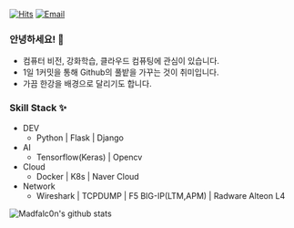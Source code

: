[![Hits](https://hits.seeyoufarm.com/api/count/incr/badge.svg?url=https%3A%2F%2Fgithub.com%2Fmadfalc0n%2Fhit-counter&count_bg=%2379C83D&title_bg=%23494949&icon=&icon_color=%23E7E7E7&title=Today&edge_flat=false)](https://hits.seeyoufarm.com)
[![Email](https://img.shields.io/badge/Email-chadool116@naver.com-blue?style=flat-square&logo=gmail)](mailto:chadool116@naver.com)

### 안녕하세요! 👋

- 컴퓨터 비전, 강화학습, 클라우드 컴퓨팅에 관심이 있습니다.
- 1일 1커밋을 통해 Github의 풀밭을 가꾸는 것이 취미입니다.
- 가끔 한강을 배경으로 달리기도 합니다.



### Skill Stack ✨

- DEV
  - Python | Flask | Django
- AI
  - Tensorflow(Keras) | Opencv
- Cloud 
  - Docker | K8s | Naver Cloud
- Network
  - Wireshark | TCPDUMP | F5 BIG-IP(LTM,APM) | Radware Alteon L4



![Madfalc0n's github stats](https://github-readme-stats.vercel.app/api?username=madfalc0n&show_icons=true&theme=gradient&title_color=FFFFFF&icon_color=FFFFFF&text_color=FFFFFF&bg_color=DEG,4000FF,7401DF,DF01D7)

<!--
**madfalc0n/madfalc0n** is a ✨ _special_ ✨ repository because its `README.md` (this file) appears on your GitHub profile.

Here are some ideas to get you started:

- 🔭 I’m currently working on ...
- 🌱 I’m currently learning ...
- 👯 I’m looking to collaborate on ...
- 🤔 I’m looking for help with ...
- 💬 Ask me about ...
- 📫 How to reach me: ...
- 😄 Pronouns: ...
- ⚡ Fun fact: ...
-->
